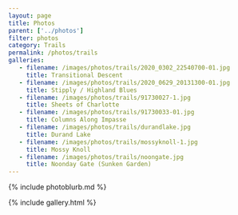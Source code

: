 ```yaml
---
layout: page
title: Photos
parent: ['../photos']
filter: photos
category: Trails
permalink: /photos/trails
galleries:
   - filename: /images/photos/trails/2020_0302_22540700-01.jpg
     title: Transitional Descent
   - filename: /images/photos/trails/2020_0629_20131300-01.jpg
     title: Stipply / Highland Blues
   - filename: /images/photos/trails/91730027-1.jpg
     title: Sheets of Charlotte
   - filename: /images/photos/trails/91730033-01.jpg
     title: Columns Along Impasse
   - filename: /images/photos/trails/durandlake.jpg
     title: Durand Lake
   - filename: /images/photos/trails/mossyknoll-1.jpg
     title: Mossy Knoll
   - filename: /images/photos/trails/noongate.jpg
     title: Noonday Gate (Sunken Garden)
---
```


{% include photoblurb.md %}

{% include gallery.html %}


